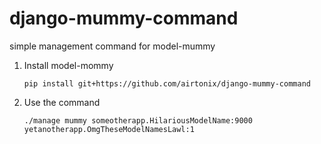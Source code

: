 django-mummy-command
====================

simple management command for model-mummy


1. Install model-mommy

    `pip install git+https://github.com/airtonix/django-mummy-command`

2. Use the command

    `./manage mummy someotherapp.HilariousModelName:9000 yetanotherapp.OmgTheseModelNamesLawl:1`
